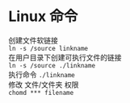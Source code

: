 # Linux 命令
创建文件软链接   
`ln -s /source linkname`   
在用户目录下创建可执行文件的链接   
`ln -s /source ./linkname`   
执行命令 `./linkname`   
修改 文件/文件夹 权限   
`chomd *** filename`   

